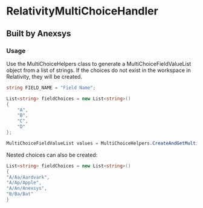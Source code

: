 # RelativityMultiChoiceHandler

## Built by Anexsys

### Usage
Use the MultiChoiceHelpers class to generate a MultiChoiceFieldValueList object from a list of strings. If the choices do not exist in the workspace in Relativity, they will be created.

```C#
string FIELD_NAME = "Field Name";

List<string> fieldChoices = new List<string>()
{
    "A",
    "B",
    "C",
    "D"
};

MultiChoiceFieldValueList values = MultiChoiceHelpers.CreateAndGetMultiChoices(dbc, proxy, FIELD_NAME, fieldChoices);
```

Nested choices can also be created:
```C#
List<string> fieldChoices = new List<string>()
{
"A/Aa/Aardvark",
"A/Ap/Apple",
"A/An/Anexsys",
"B/Ba/Bat"
}
```










